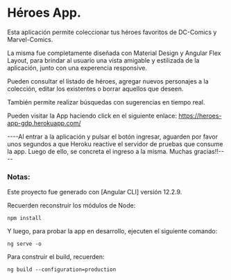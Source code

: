 # Héroes App.

Esta aplicación permite coleccionar tus héroes favoritos de DC-Comics y Marvel-Comics.

La misma fue completamente diseñada con Material Design y Angular Flex Layout, para brindar al usuario una vista amigable y estilizada de la aplicación, junto con una experencia responsive.

Pueden consultar el listado de héroes, agregar nuevos personajes a la colección, editar los existentes o borrar aquellos que deseen.

También permite realizar búsquedas con sugerencias en tiempo real.

Pueden visitar la App haciendo click en el siguiente enlace: https://heroes-app-gdp.herokuapp.com/

----Al entrar a la aplicación y pulsar el botón ingresar, aguarden por favor unos segundos a que Heroku reactive el servidor de pruebas que consume la app. Luego de ello, se concreta el ingreso a la misma. Muchas gracias!!----

### Notas:

Este proyecto fue generado con [Angular CLI] versión 12.2.9.

Recuerden reconstruir los módulos de Node:

```
npm install
```

Y luego, para probar la app en desarrollo, ejecuten el siguiente comando:

```
ng serve -o
```

Para construir el build, recuerden:

```
ng build --configuration=production
```
